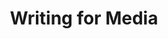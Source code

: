 ---
title: Writing for Media
number: COMM 230W
academic-home: Comm
course-type: [Prescribed]
description: This course is an introduction to writing for various kinds of mass communication media. Students will practice writing public relations news releases, public information announcements, print, television and radio advertisements, as well as news stories and editorials. Students will be given weekly writing assignments, some of which will be re-writes of earlier submissions. In-class exercises will include various writing exercises designed to get students more comfortable with writing for media.
bulletin-link: http://bulletins.psu.edu/undergrad/courses/I/COMM/230W
pathway-list:
---